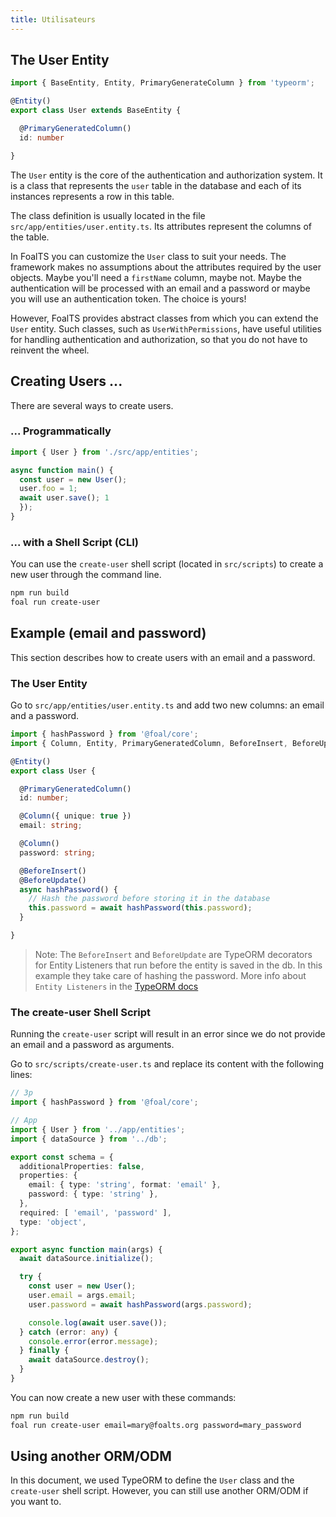 ```yaml
---
title: Utilisateurs
---
```



## The User Entity

```typescript
import { BaseEntity, Entity, PrimaryGenerateColumn } from 'typeorm';

@Entity()
export class User extends BaseEntity {

  @PrimaryGeneratedColumn()
  id: number

}
```

The `User` entity is the core of the authentication and authorization system. It is a class that represents the `user` table in the database and each of its instances represents a row in this table.

The class definition is usually located in the file `src/app/entities/user.entity.ts`. Its attributes represent the columns of the table. 

In FoalTS you can customize the `User` class to suit your needs. The framework makes no assumptions about the attributes required by the user objects. Maybe you'll need a `firstName` column, maybe not. Maybe the authentication will be processed with an email and a password or maybe you will use an authentication token. The choice is yours!

However, FoalTS provides abstract classes from which you can extend the `User` entity. Such classes, such as `UserWithPermissions`, have useful utilities for handling authentication and authorization, so that you do not have to reinvent the wheel.

## Creating Users ...

There are several ways to create users.

### ... Programmatically

```typescript
import { User } from './src/app/entities';

async function main() {
  const user = new User();
  user.foo = 1;
  await user.save(); 1
  });
}
```

### ... with a Shell Script (CLI)

You can use the `create-user` shell script (located in `src/scripts`) to create a new user through the command line.

```sh
npm run build
foal run create-user
```

## Example (email and password)

This section describes how to create users with an email and a password.

### The User Entity

Go to `src/app/entities/user.entity.ts` and add two new columns: an email and a password.

```typescript
import { hashPassword } from '@foal/core';
import { Column, Entity, PrimaryGeneratedColumn, BeforeInsert, BeforeUpdate } from 'typeorm';

@Entity()
export class User {

  @PrimaryGeneratedColumn()
  id: number;

  @Column({ unique: true })
  email: string;

  @Column()
  password: string;

  @BeforeInsert()
  @BeforeUpdate()
  async hashPassword() {
    // Hash the password before storing it in the database
    this.password = await hashPassword(this.password);
  }

}

```

> Note: The `BeforeInsert` and `BeforeUpdate` are TypeORM decorators for Entity Listeners that run before the entity is saved in the db. In this example they take care of hashing the password. More info about `Entity Listeners` in the [TypeORM docs](https://typeorm.io/#/listeners-and-subscribers)

### The create-user Shell Script

Running the `create-user` script will result in an error since we do not provide an email and a password as arguments.

Go to `src/scripts/create-user.ts` and replace its content with the following lines:

```typescript
// 3p
import { hashPassword } from '@foal/core';

// App
import { User } from '../app/entities';
import { dataSource } from '../db';

export const schema = {
  additionalProperties: false,
  properties: {
    email: { type: 'string', format: 'email' },
    password: { type: 'string' },
  },
  required: [ 'email', 'password' ],
  type: 'object',
};

export async function main(args) {
  await dataSource.initialize();

  try {
    const user = new User();
    user.email = args.email;
    user.password = await hashPassword(args.password);

    console.log(await user.save());
  } catch (error: any) {
    console.error(error.message);
  } finally {
    await dataSource.destroy();
  }
}

```

You can now create a new user with these commands:

```sh
npm run build
foal run create-user email=mary@foalts.org password=mary_password
```

## Using another ORM/ODM

In this document, we used TypeORM to define the `User` class and the `create-user` shell script. However, you can still use another ORM/ODM if you want to.
